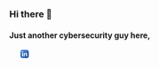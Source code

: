 ### Hi there 👋
#### Just another cybersecurity guy here, 
<a style="margin-left: 20px;" href="https://www.linkedin.com/in/otojon/" target="_blank"><img width="15" src="linkedin.png"/></a> 
<!--
**Otojon/Otojon** is a ✨ _special_ ✨ repository because its `README.md` (this file) appears on your GitHub profile.

Here are some ideas to get you started:

- 🔭 I’m currently working on ...
- 🌱 I’m currently learning ...
- 👯 I’m looking to collaborate on ...
- 🤔 I’m looking for help with ...
- 💬 Ask me about ...
- 📫 How to reach me: ...
- 😄 Pronouns: ...
- ⚡ Fun fact: ...
-->
